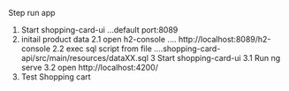 Step run app
1. Start shopping-card-ui ...default port:8089
2. initail product data
   2.1 open h2-console
   .... http://localhost:8089/h2-console
   2.2 exec sql script from file
   ....shopping-card-api/src/main/resources/dataXX.sql
3 Start shopping-card-ui
  3.1 Run ng serve
   3.2 open http://localhost:4200/
4. Test Shopping cart
